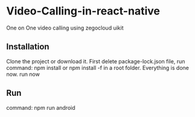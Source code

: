 # Video-Calling-in-react-native
One on One video calling using zegocloud uikit
## Installation
Clone the project or download it. 
First delete package-lock.json file, run command: npm install or npm install -f in a root folder.
Everything is done now. run now
## Run
command: npm run android
